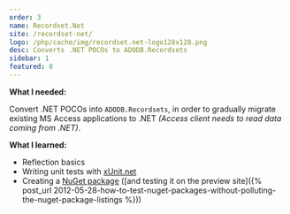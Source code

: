 ```yaml
---
order: 3
name: Recordset.Net
site: /recordset-net/
logo: /php/cache/img/recordset.net-logo128x128.png
desc: Converts .NET POCOs to ADODB.Recordsets
sidebar: 1
featured: 0
---
```


**What I needed:**

Convert .NET POCOs into `ADODB.Recordsets`, in order to gradually migrate existing MS Access applications to .NET *(Access client needs to read data coming from .NET)*.

**What I learned:**

- Reflection basics
- Writing unit tests with [xUnit.net](https://xunit.github.io/)
- Creating a [NuGet package](https://nuget.org/packages/Recordset.Net) ([and testing it on the preview site]({% post_url 2012-05-28-how-to-test-nuget-packages-without-polluting-the-nuget-package-listings %}))

